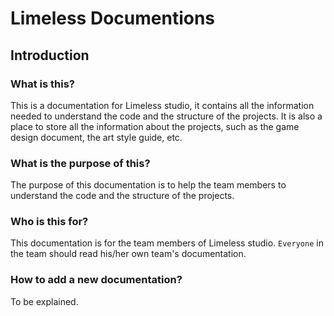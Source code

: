 # Limeless Documentions
## Introduction
### What is this?
This is a documentation for Limeless studio, it contains all the information needed to understand the code and the structure of the projects. It is also a place to store all the information about the projects, such as the game design document, the art style guide, etc.

### What is the purpose of this?
The purpose of this documentation is to help the team members to understand the code and the structure of the projects.

### Who is this for?
This documentation is for the team members of Limeless studio. `Everyone` in the team should read his/her own team's documentation.

### How to add a new documentation?
To be explained.